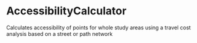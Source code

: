 # AccessibilityCalculator
Calculates accessibility of points for whole study areas using a travel cost analysis based on a street or path network
